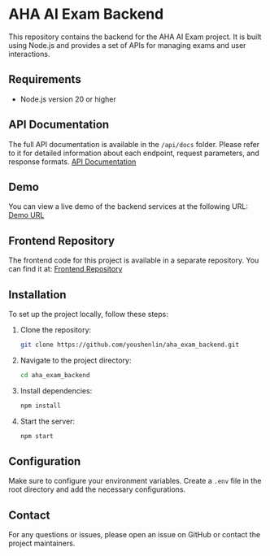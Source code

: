 # AHA AI Exam Backend

This repository contains the backend for the AHA AI Exam project. It is built using Node.js and provides a set of APIs for managing exams and user interactions.

## Requirements

-   Node.js version 20 or higher

## API Documentation

The full API documentation is available in the `/api/docs` folder. Please refer to it for detailed information about each endpoint, request parameters, and response formats.
[API Documentation](https://aha.chunkgo.com/api/docs)

## Demo

You can view a live demo of the backend services at the following URL:
[Demo URL](https://aha.chunkgo.com)

## Frontend Repository

The frontend code for this project is available in a separate repository. You can find it at:
[Frontend Repository](https://github.com/youshenlin/aha_exam_frontend)

## Installation

To set up the project locally, follow these steps:

1. Clone the repository:

    ```bash
    git clone https://github.com/youshenlin/aha_exam_backend.git
    ```

2. Navigate to the project directory:

    ```bash
    cd aha_exam_backend
    ```

3. Install dependencies:

    ```bash
    npm install
    ```

4. Start the server:

    ```bash
    npm start
    ```

## Configuration

Make sure to configure your environment variables. Create a `.env` file in the root directory and add the necessary configurations.

## Contact

For any questions or issues, please open an issue on GitHub or contact the project maintainers.
